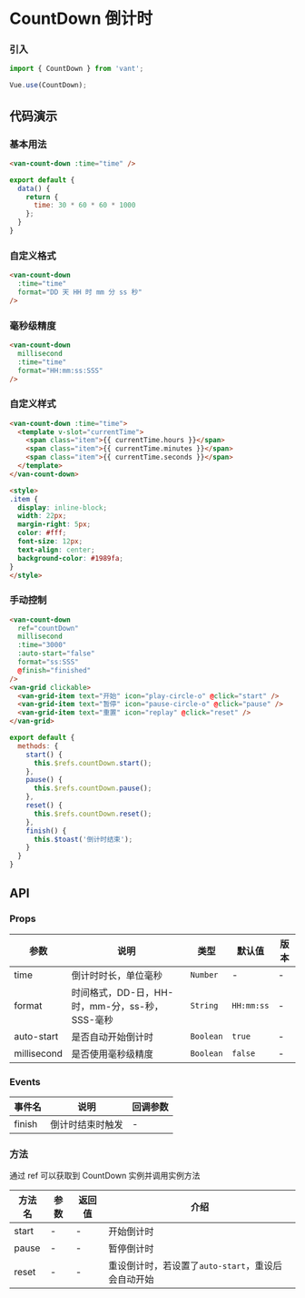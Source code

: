 # CountDown 倒计时

### 引入

``` javascript
import { CountDown } from 'vant';

Vue.use(CountDown);
```

## 代码演示

### 基本用法

```html
<van-count-down :time="time" />
```

```js
export default {
  data() {
    return {
      time: 30 * 60 * 60 * 1000
    };
  }
}
```

### 自定义格式

```html
<van-count-down
  :time="time"
  format="DD 天 HH 时 mm 分 ss 秒"
/>
```

### 毫秒级精度

```html
<van-count-down
  millisecond
  :time="time"
  format="HH:mm:ss:SSS"
/>
```

### 自定义样式

```html
<van-count-down :time="time">
  <template v-slot="currentTime">
    <span class="item">{{ currentTime.hours }}</span>
    <span class="item">{{ currentTime.minutes }}</span>
    <span class="item">{{ currentTime.seconds }}</span>
  </template>
</van-count-down>

<style>
.item {
  display: inline-block;
  width: 22px;
  margin-right: 5px;
  color: #fff;
  font-size: 12px;
  text-align: center;
  background-color: #1989fa;
}
</style>
```

### 手动控制

```html
<van-count-down
  ref="countDown"
  millisecond
  :time="3000"
  :auto-start="false"
  format="ss:SSS"
  @finish="finished"
/>
<van-grid clickable>
  <van-grid-item text="开始" icon="play-circle-o" @click="start" />
  <van-grid-item text="暂停" icon="pause-circle-o" @click="pause" />
  <van-grid-item text="重置" icon="replay" @click="reset" />
</van-grid>
```

```js
export default {
  methods: {
    start() {
      this.$refs.countDown.start();
    },
    pause() {
      this.$refs.countDown.pause();
    },
    reset() {
      this.$refs.countDown.reset();
    },
    finish() {
      this.$toast('倒计时结束');
    }
  }
}
```

## API

### Props

| 参数 | 说明 | 类型 | 默认值 | 版本 |
|------|------|------|------|------|
| time | 倒计时时长，单位毫秒 | `Number` | - | - |
| format | 时间格式，DD-日，HH-时，mm-分，ss-秒，SSS-毫秒 | `String` | `HH:mm:ss` | - |
| auto-start | 是否自动开始倒计时 | `Boolean` | `true` | - |
| millisecond | 是否使用毫秒级精度 | `Boolean` | `false` | - |

### Events

| 事件名 | 说明 | 回调参数 |
|------|------|------|
| finish | 倒计时结束时触发 | - |

### 方法

通过 ref 可以获取到 CountDown 实例并调用实例方法

| 方法名 | 参数 | 返回值 | 介绍 |
|------|------|------|------|
| start | - | - | 开始倒计时 |
| pause | - | - | 暂停倒计时 |
| reset | - | - | 重设倒计时，若设置了`auto-start`，重设后会自动开始 |
